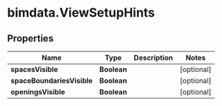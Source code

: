 # bimdata.ViewSetupHints

## Properties
Name | Type | Description | Notes
------------ | ------------- | ------------- | -------------
**spacesVisible** | **Boolean** |  | [optional] 
**spaceBoundariesVisible** | **Boolean** |  | [optional] 
**openingsVisible** | **Boolean** |  | [optional] 


